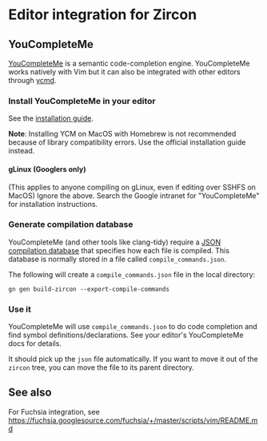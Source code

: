 # Editor integration for Zircon

## YouCompleteMe

[YouCompleteMe](https://valloric.github.io/YouCompleteMe/) is a semantic
code-completion engine. YouCompleteMe works natively with Vim but it can also be
integrated with other editors through [ycmd](https://github.com/Valloric/ycmd).

### Install YouCompleteMe in your editor

See the [installation
guide](https://github.com/Valloric/YouCompleteMe#installation).

**Note**: Installing YCM on MacOS with Homebrew is not recommended because of
library compatibility errors. Use the official installation guide instead.

#### gLinux (Googlers only)

(This applies to anyone compiling on gLinux, even if editing over SSHFS on
MacOS) Ignore the above. Search the Google intranet for "YouCompleteMe" for
installation instructions.

### Generate compilation database

YouCompleteMe (and other tools like clang-tidy) require a [JSON compilation
database](https://clang.llvm.org/docs/JSONCompilationDatabase.html) that
specifies how each file is compiled. This database is normally stored in a file
called `compile_commands.json`. 

The following will create a `compile_commands.json` file in the local directory:

```gn
gn gen build-zircon --export-compile-commands
```

### Use it

YouCompleteMe will use `compile_commands.json` to do code completion and find
symbol definitions/declarations. See your editor's YouCompleteMe docs for
details.

It should pick up the `json` file automatically. If you want to move it out of
the `zircon` tree, you can move the file to its parent directory.

## See also

For Fuchsia integration, see
https://fuchsia.googlesource.com/fuchsia/+/master/scripts/vim/README.md
